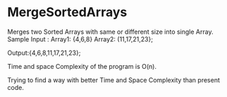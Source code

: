 # MergeSortedArrays

Merges two Sorted Arrays with same or different size into single Array.
Sample Input :
Array1: {4,6,8}
Array2: (11,17,21,23};

Output:{4,6,8,11,17,21,23};

Time and space Complexity of the program is O(n).

Trying to find a way with better Time and Space Complexity than present code.
